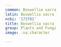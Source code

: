 ```yaml
---
common: Boswellia sacra
latin: Boswellia sacra
ncbi: '173701'
title: Boswellia sacra
group: Plants and Fungi
image: .na.character

---
```

